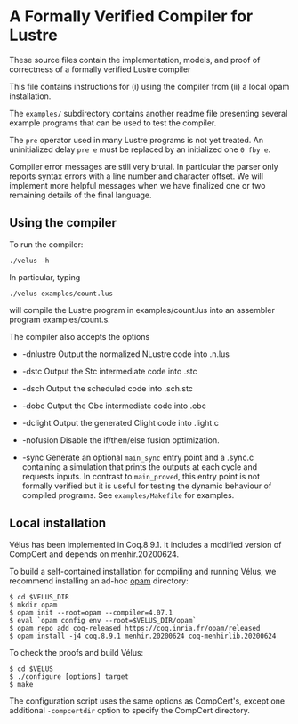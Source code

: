 # A Formally Verified Compiler for Lustre

These source files contain the implementation, models, and proof of
correctness of a formally verified Lustre compiler

This file contains instructions for (i) using the compiler from (ii) a local 
opam installation.

The `examples/` subdirectory contains another readme file presenting several
example programs that can be used to test the compiler.

The `pre` operator used in many Lustre programs is not yet treated.
An uninitialized delay `pre e` must be replaced by an initialized one `0 fby e`.

Compiler error messages are still very brutal. In particular the parser only
reports syntax errors with a line number and character offset. We will
implement more helpful messages when we have finalized one or two remaining
details of the final language.

## Using the compiler

To run the compiler:

    ./velus -h

In particular, typing

    ./velus examples/count.lus

will compile the Lustre program in examples/count.lus into an assembler
program examples/count.s.

The compiler also accepts the options

* -dnlustre
  Output the normalized NLustre code into <file>.n.lus

* -dstc
  Output the Stc intermediate code into <file>.stc

* -dsch
  Output the scheduled code into <file>.sch.stc

* -dobc
  Output the Obc intermediate code into <file>.obc

* -dclight
  Output the generated Clight code into <file>.light.c

* -nofusion
  Disable the if/then/else fusion optimization.

* -sync
  Generate an optional `main_sync` entry point and a <file>.sync.c
  containing a simulation that prints the outputs at each cycle and requests
  inputs. In contrast to `main_proved`, this entry point is not formally verified
  but it is useful for testing the dynamic behaviour of compiled programs.
  See `examples/Makefile` for examples.

## Local installation

Vélus has been implemented in Coq.8.9.1. It includes a
modified version of CompCert and depends on menhir.20200624.

To build a self-contained installation for compiling and running
Vélus, we recommend installing an ad-hoc
[opam](https://opam.ocaml.org/) directory:

    $ cd $VELUS_DIR
    $ mkdir opam
    $ opam init --root=opam --compiler=4.07.1
    $ eval `opam config env --root=$VELUS_DIR/opam`
    $ opam repo add coq-released https://coq.inria.fr/opam/released
    $ opam install -j4 coq.8.9.1 menhir.20200624 coq-menhirlib.20200624

To check the proofs and build Vélus:

    $ cd $VELUS
    $ ./configure [options] target
    $ make

The configuration script uses the same options as CompCert's, except one
additional `-compcertdir` option to specify the CompCert directory.
